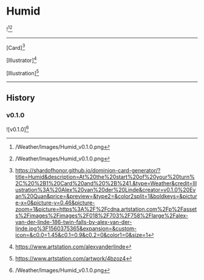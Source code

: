 # Humid

![^v0.1.0][^v0.1.0]

---

[Card][^Card]

[Illustrator][^Illustrator]

[Illustration][^Illustration]

---

## History

### v0.1.0

![v0.1.0][^v0.1.0]

[^v0.1.0]: /Weather/Images/Humid_v0.1.0.png
[^Card]: https://shardofhonor.github.io/dominion-card-generator/?title=Humid&description=At%20the%20start%20of%20your%20turn%2C%20%2B1%20Card%20and%20%2B%241.&type=Weather&credit=Illustration%3A%20Alex%20van%20der%20Linde&creator=v0.1.0%20Evan%20Quan&price=&preview=&type2=&color2split=1&boldkeys=&picture-x=0&picture-y=0.46&picture-zoom=1&picture=https%3A%2F%2Fcdna.artstation.com%2Fp%2Fassets%2Fimages%2Fimages%2F018%2F703%2F758%2Flarge%2Falex-van-der-linde-186-twin-falls-by-alex-van-der-linde.jpg%3F1560375365&expansion=&custom-icon=&c0.0=1.45&c0.1=0.9&c0.2=0&color1=0&size=1
[^Illustrator]: https://www.artstation.com/alexvanderlinde
[^Illustration]: https://www.artstation.com/artwork/4bzoz4
